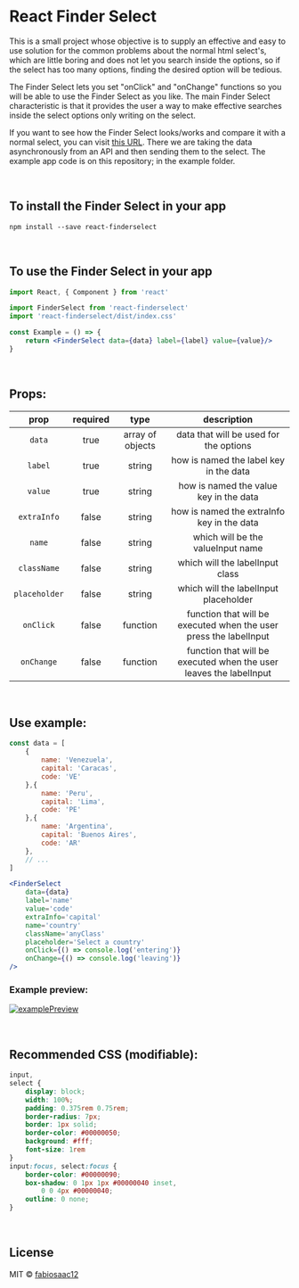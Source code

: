 # React Finder Select
This is a small project whose objective is to supply an effective and easy to use solution for the common problems about the normal html select's, which are little boring and does not let you search inside the options, so if the select has too many options, finding the desired option will be tedious.

The Finder Select lets you set "onClick" and "onChange" functions so you will be able to use the Finder Select as you like. The main Finder Select characteristic is that it provides the user a way to make effective searches inside the select options only writing on the select.

If you want to see how the Finder Select looks/works and compare it with a normal select, you can visit [this URL](https://fabiosaac12.github.io/react-finderselect/). There we are taking the data asynchronously from an API and then sending them to the select. The example app code is on this repository; in the example folder.

<br/>

## To install the Finder Select in your app
`npm install --save react-finderselect`

<br/>

## To use the Finder Select in your app
```jsx
import React, { Component } from 'react'

import FinderSelect from 'react-finderselect'
import 'react-finderselect/dist/index.css'

const Example = () => {
    return <FinderSelect data={data} label={label} value={value}/>
}
```

<br/>

## Props:
| prop         | required | type             | description                                                        |
|:------------:|:--------:|:----------------:|:------------------------------------------------------------------:|
| `data`       | true     | array of objects | data that will be used for the options                             |
| `label`      | true     | string           | how is named the label key in the data                             |
| `value`      | true     | string           | how is named the value key in the data                             |
| `extraInfo`  | false    | string           | how is named the extraInfo key in the data                         |
| `name`       | false    | string           | which will be the valueInput name                                  |
| `className`  | false    | string           | which will the labelInput class                                    |
| `placeholder`| false    | string           | which will the labelInput placeholder                              |
| `onClick`    | false    | function         | function that will be executed when the user press the labelInput  |
| `onChange`   | false    | function         | function that will be executed when the user leaves the labelInput |
  
<br/>
  
## Use example:
```jsx
const data = [
    {
        name: 'Venezuela',
        capital: 'Caracas',
        code: 'VE'
    },{
        name: 'Peru',
        capital: 'Lima',
        code: 'PE'
    },{
        name: 'Argentina',
        capital: 'Buenos Aires',
        code: 'AR'
    },
    // ...
]

<FinderSelect 
    data={data} 
    label='name' 
    value='code' 
    extraInfo='capital' 
    name='country' 
    className='anyClass' 
    placeholder='Select a country'
    onClick={() => console.log('entering')} 
    onChange={() => console.log('leaving')} 
/>
``` 
### Example preview:
[![examplePreview](https://github.com/fabiosaac12/react-finderselect/blob/master/examplePreview.png?raw=true)](https://fabiosaac12.github.io/react-finderselect/)

<br/>

## Recommended CSS (modifiable):
```css
input,
select {
    display: block;
    width: 100%;
    padding: 0.375rem 0.75rem;
    border-radius: 7px;
    border: 1px solid;
    border-color: #00000050;
    background: #fff;
    font-size: 1rem
}
input:focus, select:focus {
    border-color: #00000090;
    box-shadow: 0 1px 1px #00000040 inset,
        0 0 4px #00000040;
    outline: 0 none;
}
```

<br/>

## License
MIT © [fabiosaac12](https://github.com/fabiosaac12)
